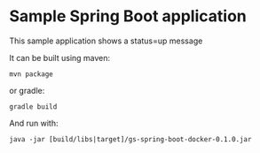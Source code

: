 # Sample Spring Boot application

This sample application shows a status=up message

It can be built using maven:

```
mvn package
```

or gradle:

```
gradle build
```

And run with:

```
java -jar [build/libs|target]/gs-spring-boot-docker-0.1.0.jar
```
